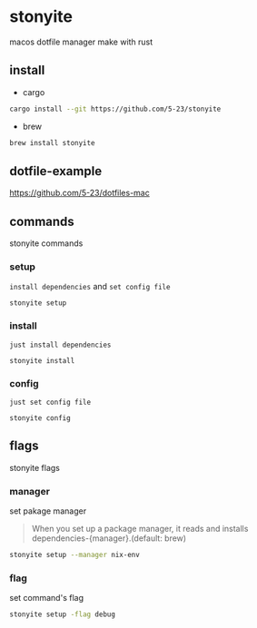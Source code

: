 # stonyite
macos dotfile manager make with rust


## install

- cargo
```bash
cargo install --git https://github.com/5-23/stonyite
```

- brew
```bash
brew install stonyite
```


## dotfile-example
https://github.com/5-23/dotfiles-mac

## commands
stonyite commands

### setup
`install dependencies` and `set config file`
```
stonyite setup
```

### install
`just install dependencies`
```
stonyite install
```


### config
`just set config file`
```
stonyite config
```


## flags
stonyite flags

### manager
set pakage manager
> When you set up a package manager, it reads and installs dependencies-{manager}.(default: brew)

```bash
stonyite setup --manager nix-env
```


### flag
set command's flag
```bash
stonyite setup -flag debug
```
